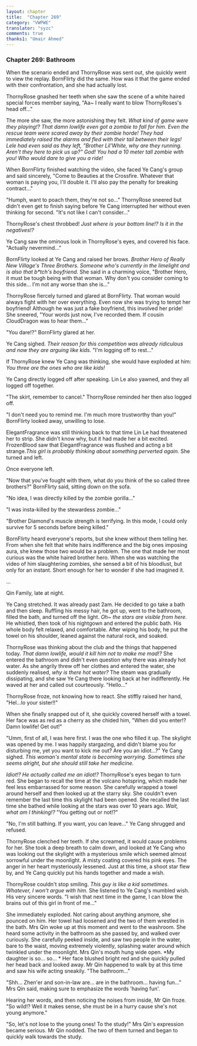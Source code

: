 ```yaml
---
layout: chapter
title:  "Chapter 269"
category: "VWPWE"
translator: "syzc"
comments: true
thanks1: "Umair Ahmed"
---
```


### Chapter 269: Bathroom

When the scenario ended and ThornyRose was sent out, she quickly went to view the replay. BornFlirty did the same. How was it that the game ended with their confrontation, and she had actually lost.

ThornyRose gnashed her teeth when she saw the scene of a white haired special forces member saying, "Aa~ I really want to blow ThornyRoses's head off..."

The more she saw, the more astonishing they felt. *What kind of game were they playing!? That damn lowlife even got a zombie to fall for him. Even the rescue team were scared away by their zombie horde! They had immediately raised the alarms and fled with their tail between their legs! Lele had even said as they left, "Brother Lil'White, why are they running. Aren't they here to pick us up?" God! You had a 10 meter tall zombie with you! Who would dare to give you a ride!*

When BornFlirty finished watching the video, she faced Ye Cang's group and said sincerely, "Come to Beauties at the Crossfire. Whatever that woman is paying you, I'll double it. I'll also pay the penalty for breaking contract..."

"Humph, want to poach them, they're not so..." ThornyRose sneered but didn't even get to finish saying before Ye Cang interrupted her without even thinking for second. "It's not like I can't consider..."

ThornyRose's chest throbbed! *Just where is your bottom line!? Is it in the negatives!?*

Ye Cang saw the ominous look in ThornyRose's eyes, and covered his face. "Actually nevermind..."

BornFlirty looked at Ye Cang and raised her brows. *Brother Hero of Really New Village's Three Brothers. Someone who's currently in the limelight and is also that b\*tch's boyfriend.* She said in a charming voice, "Brother Hero, it must be tough being with that woman. Why don't you consider coming to this side... I'm not any worse than she is..."

ThornyRose fiercely turned and glared at BornFlirty. That woman would always fight with her over everything. Even now she was trying to tempt her boyfriend! Although he was just a fake boyfriend, this involved her pride! She sneered, "Your words just now, I've recorded them. If cousin CloudDragon was to hear them..."

"You dare!?" BornFlirty glared at her.

Ye Cang sighed. *Their reason for this competition was already ridiculous and now they are arguing like kids.* "I'm logging off to rest..."

If ThornyRose knew Ye Cang was thinking, she would have exploded at him: *You three are the ones who are like kids!*

Ye Cang directly logged off after speaking. Lin Le also yawned, and they all logged off together.

"The skirt, remember to cancel." ThornyRose reminded her then also logged off.

"I don't need you to remind me. I'm much more trustworthy than you!" BornFlirty looked away, unwilling to lose.

ElegantFragrance was still thinking back to that time Lin Le had threatened her to strip. She didn't know why, but it had made her a bit excited. FrozenBlood saw that ElegantFragrance was flushed and acting a bit strange.*This girl is probably thinking about something perverted again.* She turned and left.

Once everyone left.

"Now that you've fought with them, what do you think of the so called three brothers?" BornFlirty said, sitting down on the sofa.

"No idea, I was directly killed by the zombie gorilla..."

"I was insta-killed by the stewardess zombie..."

"Brother Diamond's muscle strength is terrifying. In this mode, I could only survive for 5 seconds before being killed."

BornFlirty heard everyone's reports, but she knew without them telling her. From when she felt that white hairs indifference and the big ones imposing aura, she knew those two would be a problem. The one that made her most curious was the white haired brother hero. When she was watching the video of him slaughtering zombies, she sensed a bit of his bloodlust, but only for an instant. Short enough for her to wonder if she had imagined it.

...

Qin Family, late at night.

Ye Cang stretched. It was already past 2am. He decided to go take a bath and then sleep. Ruffling his messy hair, he got up, went to the bathroom, filled the bath, and turned off the light. *Oh~ the stars are visible from here.* He whistled, then took of his nightgown and entered the public bath. His whole body felt relaxed, and comfortable. After wiping his body, he put the towel on his shoulder, leaned against the natural rock, and soaked.

ThornyRose was thinking about the club and the things that happened today. *That damn lowlife, would it kill him not to make me mad!?* She entered the bathroom and didn't even question why there was already hot water. As she angrily threw off her clothes and entered the water, she suddenly realised, *why is there hot water?* The steam was gradually dissipating, and she saw Ye Cang there looking back at her indifferently. He waved at her and called out courteously. "Hello..."

ThornyRose froze, not knowing how to react. She stiffly raised her hand, "Hel...lo your sister!!"

When she finally snapped out of it, she quickly covered herself with a towel. Her face was as red as a cherry as she chided him, "When did you enter!? Damn lowlife! Get out!"

"Umm, first of all, I was here first. I was the one who filled it up. The skylight was opened by me. I was happily stargazing, and didn't blame you for disturbing me, yet you want to kick me out? Are you an idiot...?" Ye Cang sighed. *This woman's mental state is becoming worrying. Sometimes she seems alright, but she should still take her medicine.*

*Idiot!? He actually called me an idiot!?* ThornyRose's eyes began to turn red. She began to recall the time at the volcano hotspring, which made her feel less embarrassed for some reason. She carefully wrapped a towel around herself and then looked up at the starry sky. She couldn't even remember the last time this skylight had been opened. She recalled the last time she bathed while looking at the stars was over 10 years ago. *Wait, what am I thinking!?* "You getting out or not!?"

"No, I'm still bathing. If you want, you can leave..." Ye Cang shrugged and refused.

ThornyRose clenched her teeth. If she screamed, it would cause problems for her. She took a deep breath to calm down, and looked at Ye Cang who was looking out the skylight with a mysterious smile which seemed almost sorrowful under the moonlight. A misty coating covered his pink eyes. The anger in her heart mysteriously lessened. Just at this time, a shoot star flew by, and Ye Cang quickly put his hands together and made a wish.

ThornyRose couldn't stop smiling. *This guy is like a kid sometimes. Whatever, I won't argue with him.* She listened to Ye Cang's mumbled wish. His very sincere words. "I wish that next time in the game, I can blow the brains out of this girl in front of me..."

She immediately exploded. Not caring about anything anymore, she pounced on him. Her towel had loosened and the two of them wrestled in the bath. Mrs Qin woke up at this moment and went to the washroom. She heard some activity in the bathroom as she passed by, and walked over curiously. She carefully peeked inside, and saw two people in the water, bare to the waist, moving extremely violently, splashing water around which twinkled under the moonlight. Mrs Qin's mouth hung wide open. *My daughter is so... so... * Her face blushed bright red and she quickly pulled her head back and looked away. Mr Qin happened to walk by at this time and saw his wife acting sneakily. "The bathroom..."

"Shh... Zhen'er and son-in-law are... are in the bathroom... having fun..." Mrs Qin said, making sure to emphasize the words 'having fun'. 

Hearing her words, and then noticing the noises from inside, Mr Qin froze. "So wild!? Well it makes sense, she must be in a hurry cause she's not young anymore."

"So, let's not lose to the young ones! To the study!" Mrs Qin's expression became serious. Mr Qin nodded. The two of them turned and began to quickly walk towards the study.
